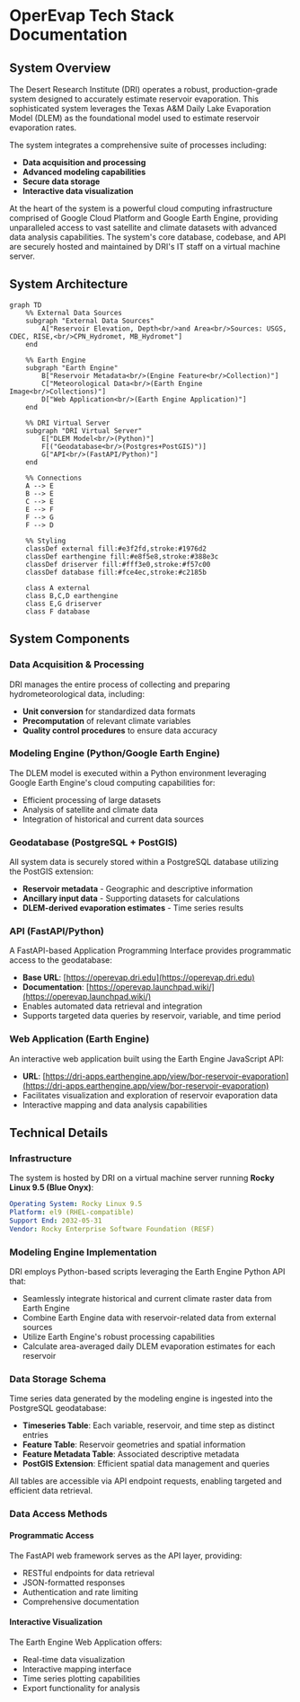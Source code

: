 # OperEvap Tech Stack Documentation

## System Overview

The Desert Research Institute (DRI) operates a robust, production-grade system designed to accurately estimate reservoir evaporation. This sophisticated system leverages the Texas A&M Daily Lake Evaporation Model (DLEM) as the foundational model used to estimate reservoir evaporation rates.

The system integrates a comprehensive suite of processes including:

- **Data acquisition and processing**
- **Advanced modeling capabilities**
- **Secure data storage**
- **Interactive data visualization**

At the heart of the system is a powerful cloud computing infrastructure comprised of Google Cloud Platform and Google Earth Engine, providing unparalleled access to vast satellite and climate datasets with advanced data analysis capabilities. The system's core database, codebase, and API are securely hosted and maintained by DRI's IT staff on a virtual machine server.

## System Architecture

```mermaid
graph TD
    %% External Data Sources
    subgraph "External Data Sources"
        A["Reservoir Elevation, Depth<br/>and Area<br/>Sources: USGS, CDEC, RISE,<br/>CPN_Hydromet, MB_Hydromet"]
    end

    %% Earth Engine
    subgraph "Earth Engine"
        B["Reservoir Metadata<br/>(Engine Feature<br/>Collection)"]
        C["Meteorological Data<br/>(Earth Engine Image<br/>Collections)"]
        D["Web Application<br/>(Earth Engine Application)"]
    end

    %% DRI Virtual Server
    subgraph "DRI Virtual Server"
        E["DLEM Model<br/>(Python)"]
        F[("Geodatabase<br/>(Postgres+PostGIS)")]
        G["API<br/>(FastAPI/Python)"]
    end

    %% Connections
    A --> E
    B --> E
    C --> E
    E --> F
    F --> G
    F --> D

    %% Styling
    classDef external fill:#e3f2fd,stroke:#1976d2
    classDef earthengine fill:#e8f5e8,stroke:#388e3c
    classDef driserver fill:#fff3e0,stroke:#f57c00
    classDef database fill:#fce4ec,stroke:#c2185b

    class A external
    class B,C,D earthengine
    class E,G driserver
    class F database
```

## System Components

### Data Acquisition & Processing

DRI manages the entire process of collecting and preparing hydrometeorological data, including:

- **Unit conversion** for standardized data formats
- **Precomputation** of relevant climate variables
- **Quality control procedures** to ensure data accuracy

### Modeling Engine (Python/Google Earth Engine)

The DLEM model is executed within a Python environment leveraging Google Earth Engine's cloud computing capabilities for:

- Efficient processing of large datasets
- Analysis of satellite and climate data
- Integration of historical and current data sources

### Geodatabase (PostgreSQL + PostGIS)

All system data is securely stored within a PostgreSQL database utilizing the PostGIS extension:

- **Reservoir metadata** - Geographic and descriptive information
- **Ancillary input data** - Supporting datasets for calculations
- **DLEM-derived evaporation estimates** - Time series results

### API (FastAPI/Python)

A FastAPI-based Application Programming Interface provides programmatic access to the geodatabase:

- **Base URL**: [https://operevap.dri.edu](https://operevap.dri.edu)
- **Documentation**: [https://operevap.launchpad.wiki/](https://operevap.launchpad.wiki/)
- Enables automated data retrieval and integration
- Supports targeted data queries by reservoir, variable, and time period

### Web Application (Earth Engine)

An interactive web application built using the Earth Engine JavaScript API:

- **URL**: [https://dri-apps.earthengine.app/view/bor-reservoir-evaporation](https://dri-apps.earthengine.app/view/bor-reservoir-evaporation)
- Facilitates visualization and exploration of reservoir evaporation data
- Interactive mapping and data analysis capabilities

## Technical Details

### Infrastructure

The system is hosted by DRI on a virtual machine server running **Rocky Linux 9.5 (Blue Onyx)**:

```yaml
Operating System: Rocky Linux 9.5
Platform: el9 (RHEL-compatible)
Support End: 2032-05-31
Vendor: Rocky Enterprise Software Foundation (RESF)
```

### Modeling Engine Implementation

DRI employs Python-based scripts leveraging the Earth Engine Python API that:

- Seamlessly integrate historical and current climate raster data from Earth Engine
- Combine Earth Engine data with reservoir-related data from external sources
- Utilize Earth Engine's robust processing capabilities
- Calculate area-averaged daily DLEM evaporation estimates for each reservoir

### Data Storage Schema

Time series data generated by the modeling engine is ingested into the PostgreSQL geodatabase:

- **Timeseries Table**: Each variable, reservoir, and time step as distinct entries
- **Feature Table**: Reservoir geometries and spatial information
- **Feature Metadata Table**: Associated descriptive metadata
- **PostGIS Extension**: Efficient spatial data management and queries

All tables are accessible via API endpoint requests, enabling targeted and efficient data retrieval.

### Data Access Methods

#### Programmatic Access
The FastAPI web framework serves as the API layer, providing:

- RESTful endpoints for data retrieval
- JSON-formatted responses
- Authentication and rate limiting
- Comprehensive documentation

#### Interactive Visualization
The Earth Engine Web Application offers:

- Real-time data visualization
- Interactive mapping interface
- Time series plotting capabilities
- Export functionality for analysis

